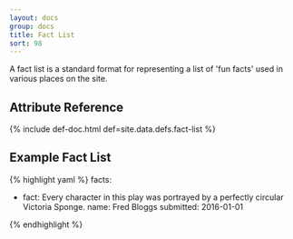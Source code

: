 ```yaml
---
layout: docs
group: docs
title: Fact List
sort: 98
---
```


A fact list is a standard format for representing a list of 'fun facts' used in various places on the site.

## <i class="fa fa-tags"></i> Attribute Reference

{% include def-doc.html def=site.data.defs.fact-list %}

## <i class="octicon octicon-code"></i> Example Fact List

{% highlight yaml %}
facts:
  - fact: Every character in this play was portrayed by a perfectly 
          circular Victoria Sponge.
    name: Fred Bloggs
    submitted: 2016-01-01
    
{% endhighlight %}

